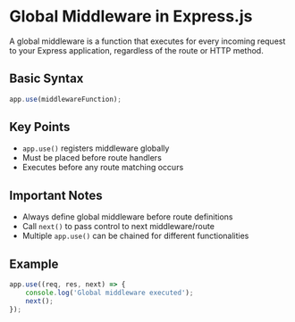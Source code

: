 # Global Middleware in Express.js

A global middleware is a function that executes for every incoming request to your Express application, regardless of the route or HTTP method.

## Basic Syntax
```javascript
app.use(middlewareFunction);
```

## Key Points
- `app.use()` registers middleware globally
- Must be placed before route handlers
- Executes before any route matching occurs

## Important Notes
- Always define global middleware before route definitions
- Call `next()` to pass control to next middleware/route
- Multiple `app.use()` can be chained for different functionalities

## Example
```javascript
app.use((req, res, next) => {
    console.log('Global middleware executed');
    next();
});
```